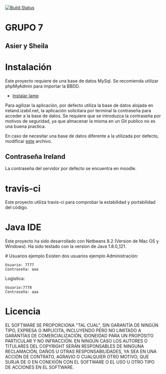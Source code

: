 [![Build Status](https://travis-ci.org/programGrupo7/grupo7.svg?branch=trabajarpartes)](https://travis-ci.org/programGrupo7/grupo7)

# GRUPO 7
## Asier y Sheila

# Instalación
Este proyecto requiere de una base de datos MySql. Se recomienda utilizar phpMyAdmin para importar la BBDD.
  - [Instalar lamp]( https://www.digitalocean.com/community/tutorials/como-instalar-linux-apache-mysql-php-lamp-en-ubuntu-16-04-es)

Para agilizar la aplicación, por defecto utiliza la base de datos alojada en ireland.izabil.net, la aplicación solicitara por terminal la contraseña para acceder a la base de datos. Se requiere que se introduzca la contraseña por motivos de seguridad, ya que almacenar la misma en un Git publico no es una buena practica.

En caso de necesitar una base de datos diferente a la utilizada por defecto, modificar [este]() archivo.

## Contraseña Ireland
La contraseña del servidor por defecto se encuentra en moodle.

# travis-ci
Este proyecto utiliza travis-ci para comprobar la estabilidad y portabilidad del código.

# Java IDE
Este proyecto ha sido desarrollado con Netbeans 8.2 (Version de Mac OS y Windows). Ha sido testado con la version de Java 1.8.0_121.

# Usuarios ejemplo
Existen dos usuarios ejemplo
Administración:
```
Usuario: 7777
Contraseña: aaa
```

Logistica:
```
Usuario:7778
Contraseña: aaa
```


# Licencia
EL SOFTWARE SE PROPORCIONA "TAL CUAL", SIN GARANTÍA DE NINGÚN TIPO, EXPRESA O IMPLÍCITA, INCLUYENDO PERO NO LIMITADO A GARANTÍAS DE COMERCIALIZACIÓN, IDONEIDAD PARA UN PROPÓSITO PARTICULAR Y NO INFRACCIÓN. EN NINGÚN CASO LOS AUTORES O TITULARES DEL COPYRIGHT SERÁN RESPONSABLES DE NINGUNA RECLAMACIÓN, DAÑOS U OTRAS RESPONSABILIDADES, YA SEA EN UNA ACCIÓN DE CONTRATO, AGRAVIO O CUALQUIER OTRO MOTIVO, QUE SURJA DE O EN CONEXIÓN CON EL SOFTWARE O EL USO U OTRO TIPO DE ACCIONES EN EL SOFTWARE.
